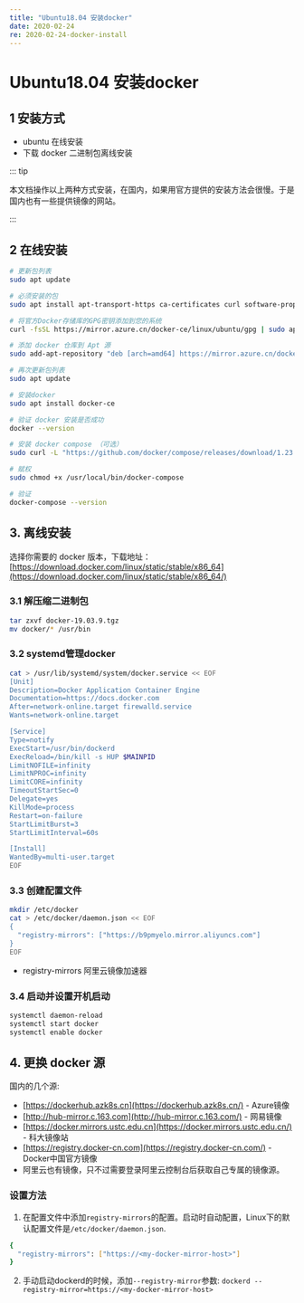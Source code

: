 ```yaml
---
title: "Ubuntu18.04 安装docker"
date: 2020-02-24
re: 2020-02-24-docker-install
---
```


# Ubuntu18.04 安装docker

## 1 安装方式

- ubuntu 在线安装
- 下载 docker 二进制包离线安装

::: tip

本文档操作以上两种方式安装，在国内，如果用官方提供的安装方法会很慢。于是国内也有一些提供镜像的网站。

:::



## 2 在线安装

```bash
# 更新包列表
sudo apt update

# 必须安装的包
sudo apt install apt-transport-https ca-certificates curl software-properties-common

# 将官方Docker存储库的GPG密钥添加到您的系统
curl -fsSL https://mirror.azure.cn/docker-ce/linux/ubuntu/gpg | sudo apt-key add -

# 添加 docker 仓库到 Apt 源
sudo add-apt-repository "deb [arch=amd64] https://mirror.azure.cn/docker-ce/linux/ubuntu bionic stable"

# 再次更新包列表
sudo apt update

# 安装docker
sudo apt install docker-ce

# 验证 docker 安装是否成功
docker --version

# 安装 docker compose （可选）
sudo curl -L "https://github.com/docker/compose/releases/download/1.23.1/docker-compose-$(uname -s)-$(uname -m)" -o /usr/local/bin/docker-compose

# 赋权
sudo chmod +x /usr/local/bin/docker-compose

# 验证
docker-compose --version
```



## 3. 离线安装

选择你需要的 docker 版本，下载地址：[https://download.docker.com/linux/static/stable/x86_64](https://download.docker.com/linux/static/stable/x86_64/)

### 3.1 解压缩二进制包

```bash
tar zxvf docker-19.03.9.tgz
mv docker/* /usr/bin
```

### 3.2 systemd管理docker

```bash
cat > /usr/lib/systemd/system/docker.service << EOF
[Unit]
Description=Docker Application Container Engine
Documentation=https://docs.docker.com
After=network-online.target firewalld.service
Wants=network-online.target

[Service]
Type=notify
ExecStart=/usr/bin/dockerd
ExecReload=/bin/kill -s HUP $MAINPID
LimitNOFILE=infinity
LimitNPROC=infinity
LimitCORE=infinity
TimeoutStartSec=0
Delegate=yes
KillMode=process
Restart=on-failure
StartLimitBurst=3
StartLimitInterval=60s

[Install]
WantedBy=multi-user.target
EOF
```

### 3.3 创建配置文件

```bash
mkdir /etc/docker
cat > /etc/docker/daemon.json << EOF
{
  "registry-mirrors": ["https://b9pmyelo.mirror.aliyuncs.com"]
}
EOF
```

- registry-mirrors 阿里云镜像加速器

### 3.4 启动并设置开机启动

```bash
systemctl daemon-reload
systemctl start docker
systemctl enable docker
```

## 4. 更换 docker 源

国内的几个源:

- [https://dockerhub.azk8s.cn](https://dockerhub.azk8s.cn/) - Azure镜像
- [http://hub-mirror.c.163.com](http://hub-mirror.c.163.com/) - 网易镜像
- [https://docker.mirrors.ustc.edu.cn](https://docker.mirrors.ustc.edu.cn/) - 科大镜像站
- [https://registry.docker-cn.com](https://registry.docker-cn.com/) - Docker中国官方镜像
- 阿里云也有镜像，只不过需要登录阿里云控制台后获取自己专属的镜像源。

### 设置方法

1. 在配置文件中添加`registry-mirrors`的配置。启动时自动配置，Linux下的默认配置文件是`/etc/docker/daemon.json`.

```bash
{
  "registry-mirrors": ["https://<my-docker-mirror-host>"]
}
```

2. 手动启动dockerd的时候，添加`--registry-mirror`参数: `dockerd --registry-mirror=https://<my-docker-mirror-host>`

